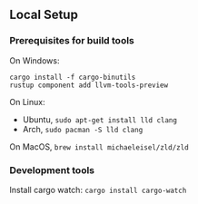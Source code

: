 ## Local Setup

### Prerequisites for build tools

On Windows: 
```
cargo install -f cargo-binutils
rustup component add llvm-tools-preview
```

On Linux:
 - Ubuntu, `sudo apt-get install lld clang`
 - Arch, `sudo pacman -S lld clang`

On MacOS, `brew install michaeleisel/zld/zld`

### Development tools

Install cargo watch:
`cargo install cargo-watch`
